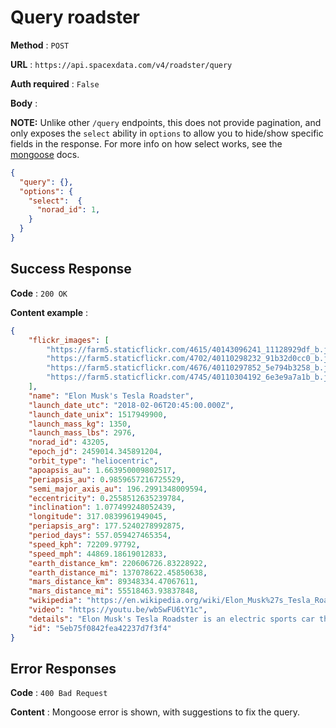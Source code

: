 # Query roadster

**Method** : `POST`

**URL** : `https://api.spacexdata.com/v4/roadster/query`

**Auth required** : `False`

**Body** :

**NOTE:** Unlike other `/query` endpoints, this does not provide pagination, and only exposes the `select` ability in `options` to allow you to hide/show specific fields in the response. For more info on how select works, see the [mongoose](https://mongoosejs.com/docs/api.html#query_Query-select) docs.

```json
{
  "query": {},
  "options": {
    "select":  {
      "norad_id": 1,
    }
  }
}
```

## Success Response

**Code** : `200 OK`

**Content example** :

```json
{
    "flickr_images": [
        "https://farm5.staticflickr.com/4615/40143096241_11128929df_b.jpg",
        "https://farm5.staticflickr.com/4702/40110298232_91b32d0cc0_b.jpg",
        "https://farm5.staticflickr.com/4676/40110297852_5e794b3258_b.jpg",
        "https://farm5.staticflickr.com/4745/40110304192_6e3e9a7a1b_b.jpg"
    ],
    "name": "Elon Musk's Tesla Roadster",
    "launch_date_utc": "2018-02-06T20:45:00.000Z",
    "launch_date_unix": 1517949900,
    "launch_mass_kg": 1350,
    "launch_mass_lbs": 2976,
    "norad_id": 43205,
    "epoch_jd": 2459014.345891204,
    "orbit_type": "heliocentric",
    "apoapsis_au": 1.663950009802517,
    "periapsis_au": 0.9859657216725529,
    "semi_major_axis_au": 196.2991348009594,
    "eccentricity": 0.2558512635239784,
    "inclination": 1.077499248052439,
    "longitude": 317.0839961949045,
    "periapsis_arg": 177.5240278992875,
    "period_days": 557.059427465354,
    "speed_kph": 72209.97792,
    "speed_mph": 44869.18619012833,
    "earth_distance_km": 220606726.83228922,
    "earth_distance_mi": 137078622.45850638,
    "mars_distance_km": 89348334.47067611,
    "mars_distance_mi": 55518463.93837848,
    "wikipedia": "https://en.wikipedia.org/wiki/Elon_Musk%27s_Tesla_Roadster",
    "video": "https://youtu.be/wbSwFU6tY1c",
    "details": "Elon Musk's Tesla Roadster is an electric sports car that served as the dummy payload for the February 2018 Falcon Heavy test flight and is now an artificial satellite of the Sun. Starman, a mannequin dressed in a spacesuit, occupies the driver's seat. The car and rocket are products of Tesla and SpaceX. This 2008-model Roadster was previously used by Musk for commuting, and is the only consumer car sent into space.",
    "id": "5eb75f0842fea42237d7f3f4"
}
```

## Error Responses

**Code** : `400 Bad Request`

**Content** : Mongoose error is shown, with suggestions to fix the query.
